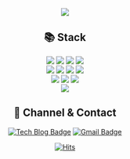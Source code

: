 <div align=center>
	
<img src="https://capsule-render.vercel.app/api?type=Waving&color=auto&height=300&section=header&text=ParkTaeJoon&fontSize=90" />

## 📚 Stack
<img src="https://img.shields.io/badge/html-E34F26?style=for-the-badge&logo=html5&logoColor=white" />
<img src="https://img.shields.io/badge/css-1572B6?style=for-the-badge&logo=css3&logoColor=white" />
<img src="https://img.shields.io/badge/sass-CC6699?style=for-the-badge&logo=sass&logoColor=white" />
<img src="https://img.shields.io/badge/tailwindCSS-06B6D4?style=for-the-badge&logo=tailwindCSS&logoColor=white" />

<br />

<img src="https://img.shields.io/badge/javascript-F7DF1E?style=for-the-badge&logo=javascript&logoColor=black" />
<img src="https://img.shields.io/badge/react-61DAFB?style=for-the-badge&logo=react&logoColor=black" />
<img src="https://img.shields.io/badge/next.js-E0234E?style=for-the-badge&logo=next.js&logoColor=black" />
<img src="https://img.shields.io/badge/remix-E0234E?style=for-the-badge&logo=remix&logoColor=black" />

<br />

<img src="https://img.shields.io/badge/storybook-FF4785?style=for-the-badge&logo=storybook&logoColor=black" />
<img src="https://img.shields.io/badge/vite-8DD6F9?style=for-the-badge&logo=vite&logoColor=black" />
<img src="https://img.shields.io/badge/webpack-8DD6F9?style=for-the-badge&logo=webpack&logoColor=black" />

<br />
<img src="https://img.shields.io/badge/figma-F24E1E?style=for-the-badge&logo=figma&logoColor=black" />
	

<br />

## 📝 Channel & Contact
[![Tech Blog Badge](http://img.shields.io/badge/-Tech%20blog-black?style=flat-square&logo=github&link=https://taejoon.vercel.app/)](https://joker77z.github.io/)
[![Gmail Badge](https://img.shields.io/badge/Gmail-d14836?style=flat-square&logo=Gmail&logoColor=white&link=mailto:know12392@gmail.com)](mailto:know12392@gmail.com)
<!-- [![Linkedin Badge](https://img.shields.io/badge/-LinkedIn-blue?style=flat-square&logo=Linkedin&logoColor=white&link=https://www.linkedin.com/in/seong-yun-byeon-8183a8113/)](https://www.linkedin.com/in/seong-yun-byeon-8183a8113/)
   -->
[![Hits](https://hits.seeyoufarm.com/api/count/incr/badge.svg?url=https%3A%2F%2Fgithub.com%2Fjoker77z&count_bg=%2379C83D&title_bg=%23555555&icon=&icon_color=%23E7E7E7&title=hits&edge_flat=false)](https://hits.seeyoufarm.com)
	
  
</div>
